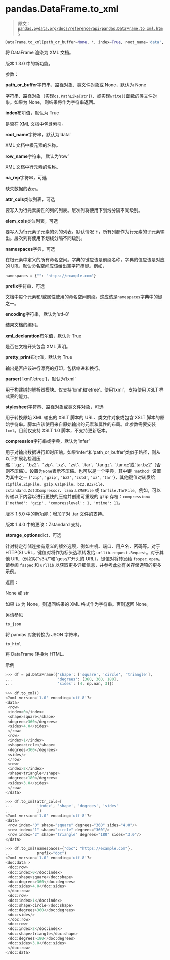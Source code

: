 # pandas.DataFrame.to_xml

> 原文：[`pandas.pydata.org/docs/reference/api/pandas.DataFrame.to_xml.html`](https://pandas.pydata.org/docs/reference/api/pandas.DataFrame.to_xml.html)

```py
DataFrame.to_xml(path_or_buffer=None, *, index=True, root_name='data', row_name='row', na_rep=None, attr_cols=None, elem_cols=None, namespaces=None, prefix=None, encoding='utf-8', xml_declaration=True, pretty_print=True, parser='lxml', stylesheet=None, compression='infer', storage_options=None)
```

将 DataFrame 渲染为 XML 文档。

版本 1.3.0 中的新功能。

参数：

**path_or_buffer**字符串、路径对象、类文件对象或 None，默认为 None

字符串、路径对象（实现`os.PathLike[str]`）、或实现`write()`函数的类文件对象。如果为 None，则结果将作为字符串返回。

**index**布尔值，默认为 True

是否在 XML 文档中包含索引。

**root_name**字符串，默认为‘data’

XML 文档中根元素的名称。

**row_name**字符串，默认为‘row’

XML 文档中行元素的名称。

**na_rep**字符串，可选

缺失数据的表示。

**attr_cols**类似列表，可选

要写入为行元素属性的列的列表。层次列将使用下划线分隔不同级别。

**elem_cols**类似列表，可选

要写入为行元素子元素的列的列表。默认情况下，所有列都作为行元素的子元素输出。层次列将使用下划线分隔不同级别。

**namespaces**字典，可选

在根元素中定义的所有命名空间。字典的键应该是前缀名称，字典的值应该是对应的 URI。默认命名空间应该给出空字符串键。例如，

```py
namespaces = {"": "https://example.com"} 
```

**prefix**字符串，可选

文档中每个元素和/或属性使用的命名空间前缀。这应该是`namespaces`字典中的键之一。

**encoding**字符串，默认为‘utf-8’

结果文档的编码。

**xml_declaration**布尔值，默认为 True

是否在文档开头包含 XML 声明。

**pretty_print**布尔值，默认为 True

输出是否应该进行漂亮的打印，包括缩进和换行。

**parser**{‘lxml’,’etree’}，默认为‘lxml’

用于构建树的解析器模块。仅支持‘lxml’和‘etree’。使用‘lxml’，支持使用 XSLT 样式表的能力。

**stylesheet**字符串、路径对象或类文件对象，可选

用于转换原始 XML 输出的 XSLT 脚本的 URL、类文件对象或包含 XSLT 脚本的原始字符串。脚本应该使用来自原始输出的元素和属性的布局。此参数需要安装`lxml`。目前仅支持 XSLT 1.0 脚本，不支持更新版本。

**compression**字符串或字典，默认为‘infer’

用于对输出数据进行即时压缩。如果‘infer’和‘path_or_buffer’类似于路径，则从以下扩展名检测压缩：‘.gz’、‘.bz2’、‘.zip’、‘.xz’、‘.zst’、‘.tar’、‘.tar.gz’、‘.tar.xz’或‘.tar.bz2’（否则不压缩）。设置为`None`表示不压缩。也可以是一个字典，其中键 `'method'` 设置为其中之一 {`'zip'`, `'gzip'`, `'bz2'`, `'zstd'`, `'xz'`, `'tar'`}，其他键值对转发给 `zipfile.ZipFile`、`gzip.GzipFile`、`bz2.BZ2File`、`zstandard.ZstdCompressor`、`lzma.LZMAFile` 或 `tarfile.TarFile`。例如，可以传递以下内容以进行更快的压缩并创建可重现的 gzip 存档：`compression={'method': 'gzip', 'compresslevel': 1, 'mtime': 1}`。

版本 1.5.0 中的新功能：增加了对 .tar 文件的支持。

版本 1.4.0 中的更改：Zstandard 支持。

**storage_options**dict，可选

针对特定存储连接有意义的额外选项，例如主机、端口、用户名、密码等。对于 HTTP(S) URL，键值对将作为标头选项转发给 `urllib.request.Request`。对于其他 URL（例如以“s3://”和“gcs://”开头的 URL），键值对将转发给 `fsspec.open`。请参阅 `fsspec` 和 `urllib` 以获取更多详细信息，并参考[此处](https://pandas.pydata.org/docs/user_guide/io.html?highlight=storage_options#reading-writing-remote-files)有关存储选项的更多示例。

返回：

None 或 str

如果 `io` 为 None，则返回结果的 XML 格式作为字符串。否则返回 None。

另请参见

`to_json`

将 pandas 对象转换为 JSON 字符串。

`to_html`

将 DataFrame 转换为 HTML。

示例

```py
>>> df = pd.DataFrame({'shape': ['square', 'circle', 'triangle'],
...                    'degrees': [360, 360, 180],
...                    'sides': [4, np.nan, 3]}) 
```

```py
>>> df.to_xml()  
<?xml version='1.0' encoding='utf-8'?>
<data>
 <row>
 <index>0</index>
 <shape>square</shape>
 <degrees>360</degrees>
 <sides>4.0</sides>
 </row>
 <row>
 <index>1</index>
 <shape>circle</shape>
 <degrees>360</degrees>
 <sides/>
 </row>
 <row>
 <index>2</index>
 <shape>triangle</shape>
 <degrees>180</degrees>
 <sides>3.0</sides>
 </row>
</data> 
```

```py
>>> df.to_xml(attr_cols=[
...           'index', 'shape', 'degrees', 'sides'
...           ])  
<?xml version='1.0' encoding='utf-8'?>
<data>
 <row index="0" shape="square" degrees="360" sides="4.0"/>
 <row index="1" shape="circle" degrees="360"/>
 <row index="2" shape="triangle" degrees="180" sides="3.0"/>
</data> 
```

```py
>>> df.to_xml(namespaces={"doc": "https://example.com"},
...           prefix="doc")  
<?xml version='1.0' encoding='utf-8'?>
<doc:data >
 <doc:row>
 <doc:index>0</doc:index>
 <doc:shape>square</doc:shape>
 <doc:degrees>360</doc:degrees>
 <doc:sides>4.0</doc:sides>
 </doc:row>
 <doc:row>
 <doc:index>1</doc:index>
 <doc:shape>circle</doc:shape>
 <doc:degrees>360</doc:degrees>
 <doc:sides/>
 </doc:row>
 <doc:row>
 <doc:index>2</doc:index>
 <doc:shape>triangle</doc:shape>
 <doc:degrees>180</doc:degrees>
 <doc:sides>3.0</doc:sides>
 </doc:row>
</doc:data> 
```
